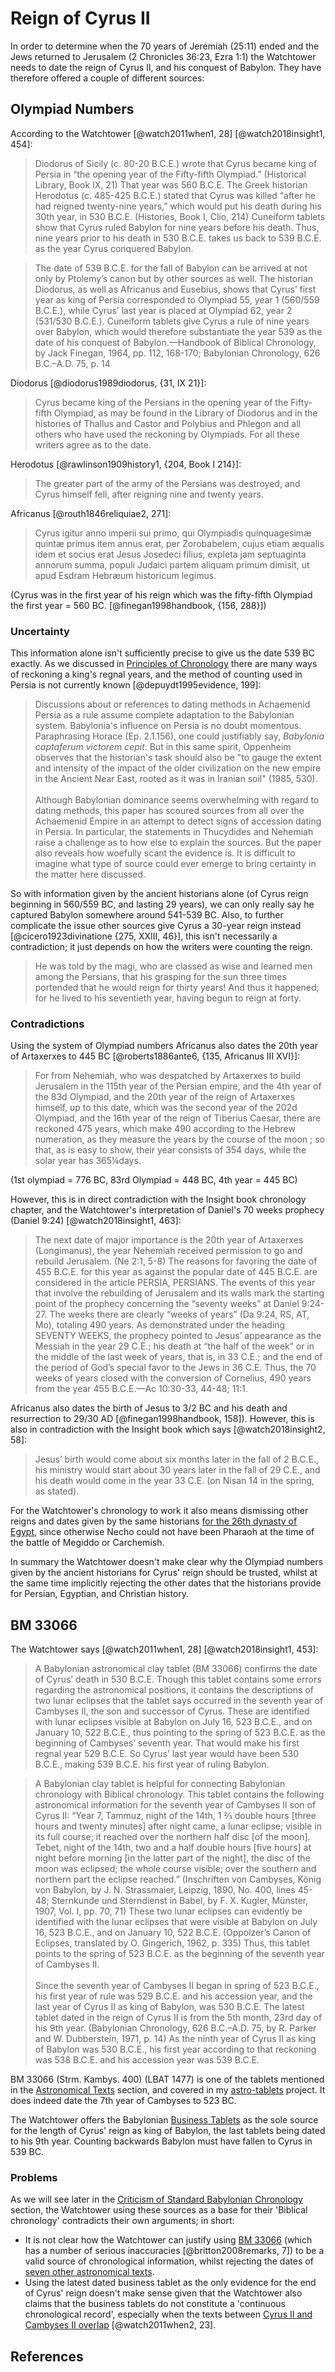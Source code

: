 # Reign of Cyrus II

In order to determine when the 70 years of Jeremiah (25:11) ended and the Jews returned to Jerusalem (2 Chronicles
36:23, Ezra 1:1) the Watchtower needs to date the reign of Cyrus II, and his conquest of Babylon. They have therefore
offered a couple of different sources:

## Olympiad Numbers

According to the Watchtower [@watch2011when1, 28] [@watch2018insight1, 454]:

> Diodorus of Sicily (c. 80-20 B.C.E.) wrote that Cyrus became king of Persia in “the opening year of the Fifty-fifth
> Olympiad.” (Historical Library, Book IX, 21) That year was 560 B.C.E. The Greek historian Herodotus (c. 485-425
> B.C.E.) stated that Cyrus was killed “after he had reigned twenty-nine years,” which would put his death during his
> 30th year, in 530 B.C.E. (Histories, Book I, Clio, 214) Cuneiform tablets show that Cyrus ruled Babylon for nine years
> before his death. Thus, nine years prior to his death in 530 B.C.E. takes us back to 539 B.C.E. as the year Cyrus
> conquered Babylon.

> The date of 539 B.C.E. for the fall of Babylon can be arrived at not only by Ptolemy’s canon but by other sources as
> well. The historian Diodorus, as well as Africanus and Eusebius, shows that Cyrus’ first year as king of Persia
> corresponded to Olympiad 55, year 1 (560/559 B.C.E.), while Cyrus’ last year is placed at Olympiad 62, year 2 (531/530
> B.C.E.). Cuneiform tablets give Cyrus a rule of nine years over Babylon, which would therefore substantiate the year
> 539 as the date of his conquest of Babylon.—Handbook of Biblical Chronology, by Jack Finegan, 1964, pp. 112, 168-170;
> Babylonian Chronology, 626 B.C.–A.D. 75, p. 14

Diodorus [@diodorus1989diodorus, {31, IX 21}]:

> Cyrus became king of the Persians in the opening year of the Fifty-fifth Olympiad, as may be found in the Library of
> Diodorus and in the histories of Thallus and Castor and Polybius and Phlegon and all others who have used the
> reckoning by Olympiads. For all these writers agree as to the date.

Herodotus [@rawlinson1909history1, {204, Book I 214}]:

> The greater part of the army of the Persians was destroyed, and Cyrus himself fell, after reigning nine and twenty
> years.

Africanus [@routh1846reliquiae2, 271]:

> Cyrus igitur anno imperii sui primo, qui Olympiadis quinquagesimæ quintæ primus item annus erat, per Zorobabelem,
> cujus etiam æqualis idem et socius erat Jesus Josedeci filius, expleta jam septuaginta annorum summa, populi Judaici
> partem aliquam primum dimisit, ut apud Esdram Hebræum historicum legimus.

(Cyrus was in the first year of his reign which was the fifty-fifth Olympiad the first year = 560 BC.
[@finegan1998handbook, {156, 288}])

### Uncertainty

This information alone isn't sufficiently precise to give us the date 539 BC exactly. As we discussed in
[Principles of Chronology](../../judean/principles.md) there are many ways of reckoning a king's regnal years, and the
method of counting used in Persia is not currently known [@depuydt1995evidence, 199]:

> Discussions about or references to dating methods in Achaemenid Persia as a rule assume complete adaptation to the
> Babylonian system. Babylonia's influence on Persia is no doubt momentous. Paraphrasing Horace (Ep. 2.1.156), one could
> justifiably say, _Babylonia captaferum victorem cepit_. But in this same spirit, Oppenheim observes that the
> historian's task should also be "to gauge the extent and intensity of the impact of the older civilization on the new
> empire in the Ancient Near East, rooted as it was in Iranian soil" (1985, 530). <br><br> Although Babylonian dominance
> seems overwhelming with regard to dating methods, this paper has scoured sources from all over the Achaemenid Empire
> in an attempt to detect signs of accession dating in Persia. In particular, the statements in Thucydides and Nehemiah
> raise a challenge as to how else to explain the sources. But the paper also reveals how woefully scant the evidence
> is. It is difficult to imagine what type of source could ever emerge to bring certainty in the matter here discussed.

So with information given by the ancient historians alone (of Cyrus reign beginning in 560/559 BC, and lasting 29
years), we can only really say he captured Babylon somewhere around 541-539 BC. Also, to further complicate the issue
other sources give Cyrus a 30-year reign instead [@cicero1923divinatione {275, XXIII, 46}], this isn't necessarily a
contradiction; it just depends on how the writers were counting the reign.

> He was told by the magi, who are classed as wise and learned men among the Persians, that his grasping for the sun
> three times portended that he would reign for thirty years! And thus it happened; for he lived to his seventieth year,
> having begun to reign at forty.

### Contradictions

Using the system of Olympiad numbers Africanus also dates the 20th year of Artaxerxes to 445 BC [@roberts1886ante6,
{135, Africanus III XVI}]:

> For from Nehemiah, who was despatched by Artaxerxes to build Jerusalem in the 115th year of the Persian empire, and
> the 4th year of the 83d Olympiad, and the 20th year of the reign of Artaxerxes himself, up to this date, which was the
> second year of the 202d Olympiad, and the 16th year of the reign of Tiberius Caesar, there are reckoned 475 years,
> which make 490 according to the Hebrew numeration, as they measure the years by the course of the moon ; so that, as
> is easy to show, their year consists of 354 days, while the solar year has 365¼days.

(1st olympiad = 776 BC, 83rd Olympiad = 448 BC, 4th year = 445 BC)

However, this is in direct contradiction with the Insight book chronology chapter, and the Watchtower's interpretation
of Daniel's 70 weeks prophecy (Daniel 9:24) [@watch2018insight1, 463]:

> The next date of major importance is the 20th year of Artaxerxes (Longimanus), the year Nehemiah received permission
> to go and rebuild Jerusalem. (Ne 2:1, 5-8) The reasons for favoring the date of 455 B.C.E. for this year as against
> the popular date of 445 B.C.E. are considered in the article PERSIA, PERSIANS. The events of this year that involve
> the rebuilding of Jerusalem and its walls mark the starting point of the prophecy concerning the “seventy weeks” at
> Daniel 9:24-27. The weeks there are clearly “weeks of years” (Da 9:24, RS, AT, Mo), totaling 490 years. As
> demonstrated under the heading SEVENTY WEEKS, the prophecy pointed to Jesus’ appearance as the Messiah in the year 29
> C.E.; his death at “the half of the week” or in the middle of the last week of years, that is, in 33 C.E.; and the end
> of the period of God’s special favor to the Jews in 36 C.E. Thus, the 70 weeks of years closed with the conversion of
> Cornelius, 490 years from the year 455 B.C.E.—Ac 10:30-33, 44-48; 11:1.

Africanus also dates the birth of Jesus to 3/2 BC and his death and resurrection to 29/30 AD [@finegan1998handbook,
158]). However, this is also in contradiction with the Insight book which says [@watch2018insight2, 58]:

> Jesus’ birth would come about six months later in the fall of 2 B.C.E., his ministry would start about 30 years later
> in the fall of 29 C.E., and his death would come in the year 33 C.E. (on Nisan 14 in the spring, as stated).

For the Watchtower's chronology to work it also means dismissing other reigns and dates given by the same historians
[for the 26th dynasty of Egypt](../../standard/egypt/historians.md), since otherwise Necho could not have been Pharaoh
at the time of the battle of Megiddo or Carchemish.

In summary the Watchtower doesn't make clear why the Olympiad numbers given by the ancient historians for Cyrus' reign
should be trusted, whilst at the same time implicitly rejecting the other dates that the historians provide for Persian,
Egyptian, and Christian history.

## BM 33066

The Watchtower says [@watch2011when1, 28] [@watch2018insight1, 453]:

> A Babylonian astronomical clay tablet (BM 33066) confirms the date of Cyrus’ death in 530 B.C.E. Though this tablet
> contains some errors regarding the astronomical positions, it contains the descriptions of two lunar eclipses that the
> tablet says occurred in the seventh year of Cambyses II, the son and successor of Cyrus. These are identified with
> lunar eclipses visible at Babylon on July 16, 523 B.C.E., and on January 10, 522 B.C.E., thus pointing to the spring
> of 523 B.C.E. as the beginning of Cambyses’ seventh year. That would make his first regnal year 529 B.C.E. So Cyrus’
> last year would have been 530 B.C.E., making 539 B.C.E. his first year of ruling Babylon.

> A Babylonian clay tablet is helpful for connecting Babylonian chronology with Biblical chronology. This tablet
> contains the following astronomical information for the seventh year of Cambyses II son of Cyrus II: “Year 7, Tammuz,
> night of the 14th, 1 2⁄3 double hours \[three hours and twenty minutes\] after night came, a lunar eclipse; visible in
> its full course; it reached over the northern half disc \[of the moon\]. Tebet, night of the 14th, two and a half
> double hours \[five hours\] at night before morning \[in the latter part of the night\], the disc of the moon was
> eclipsed; the whole course visible; over the southern and northern part the eclipse reached.” (Inschriften von
> Cambyses, König von Babylon, by J. N. Strassmaier, Leipzig, 1890, No. 400, lines 45-48; Sternkunde und Sterndienst in
> Babel, by F. X. Kugler, Münster, 1907, Vol. I, pp. 70, 71) These two lunar eclipses can evidently be identified with
> the lunar eclipses that were visible at Babylon on July 16, 523 B.C.E., and on January 10, 522 B.C.E. (Oppolzer’s
> Canon of Eclipses, translated by O. Gingerich, 1962, p. 335) Thus, this tablet points to the spring of 523 B.C.E. as
> the beginning of the seventh year of Cambyses II. <br><br> Since the seventh year of Cambyses II began in spring of
> 523 B.C.E., his first year of rule was 529 B.C.E. and his accession year, and the last year of Cyrus II as king of
> Babylon, was 530 B.C.E. The latest tablet dated in the reign of Cyrus II is from the 5th month, 23rd day of his 9th
> year. (Babylonian Chronology, 626 B.C.–A.D. 75, by R. Parker and W. Dubberstein, 1971, p. 14) As the ninth year of
> Cyrus II as king of Babylon was 530 B.C.E., his first year according to that reckoning was 538 B.C.E. and his
> accession year was 539 B.C.E.

BM 33066 (Strm. Kambys. 400) (LBAT 1477) is one of the tablets mentioned in the
[Astronomical Texts](../../standard/astro.md) section, and covered in my
[astro-tablets](https://github.com/jacob-pro/astro-tablets/blob/master/documents/bm33066.md) project. It does indeed
date the 7th year of Cambyses to 523 BC.

The Watchtower offers the Babylonian [Business Tablets](../../standard/business/business.md) as the sole source for the
length of Cyrus' reign as king of Babylon, the last tablets being dated to his 9th year. Counting backwards Babylon must
have fallen to Cyrus in 539 BC.

### Problems

As we will see later in the [Criticism of Standard Babylonian Chronology](../criticisms/criticisms.md) section, the
Watchtower using these sources as a base for their 'Biblical chronology' contradicts their own arguments; in short:

- It is not clear how the Watchtower can justify using
  [BM 33066](https://github.com/jacob-pro/astro-tablets/blob/master/documents/bm33066.md) (which has a number of serious
  inaccuracies [@britton2008remarks, 7]) to be a valid source of chronological information, whilst rejecting the dates
  of [seven other astronomical texts](../../standard/astro.md).
- Using the latest dated business tablet as the only evidence for the end of Cyrus' reign doesn't make sense given that
  the Watchtower also claims that the business tablets do not constitute a 'continuous chronological record', especially
  when the texts between [Cyrus II and Cambyses II overlap](../../standard/business/business.md#cambyses-ii)
  [@watch2011when2, 23].

## References

